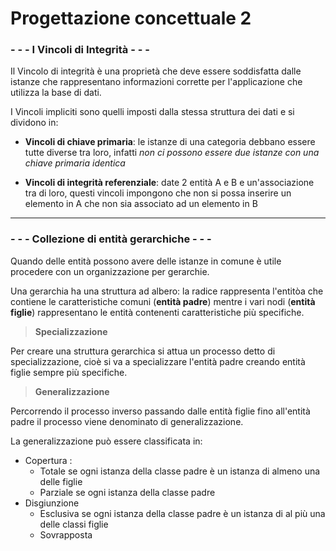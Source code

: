 # Progettazione concettuale 2

### - - - I Vincoli di Integrità - - -
Il Vincolo di integrità è una proprietà che deve essere soddisfatta dalle istanze che rappresentano informazioni corrette per l'applicazione che utilizza la base di dati.

I Vincoli impliciti sono quelli imposti dalla stessa struttura dei dati e si dividono in:
- **Vincoli di chiave primaria**: le istanze di una categoria debbano essere tutte diverse tra loro, infatti *non ci possono essere due istanze con una chiave primaria identica*

- **Vincoli di integrità referenziale**: date 2 entità A e B e un'associazione tra di loro, questi vincoli impongono che non si possa inserire un elemento in A che non sia associato ad un elemento in B

- - - 
### - - - Collezione di entità gerarchiche - - -

Quando delle entità possono avere delle istanze in comune è utile procedere con un organizzazione per gerarchie.

Una gerarchia ha una struttura ad albero: la radice rappresenta l'entitòa che contiene le caratteristiche comuni (**entità padre**) mentre i vari nodi (**entità figlie**) rappresentano le entità contenenti caratteristiche più specifiche.

> **Specializzazione**
> 
Per creare una struttura gerarchica si attua un processo detto di specializzazione, cioè si va a specializzare l'entità padre creando entità figlie sempre più specifiche.

> **Generalizzazione**
> 
Percorrendo il processo inverso passando dalle entità figlie fino all'entità padre il processo viene denominato di generalizzazione.

La generalizzazione può essere classificata in:
- Copertura :
	- Totale se ogni istanza della classe padre è un istanza di almeno una delle figlie
	- Parziale se ogni istanza della classe padre 
- Disgiunzione
	- Esclusiva se ogni istanza della classe padre è un istanza di al più una delle classi figlie
	- Sovrapposta 
<!--stackedit_data:
eyJoaXN0b3J5IjpbLTE2MDgyMjQxNCwtMTk3MzA3ODY3MV19
-->